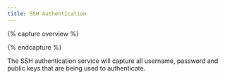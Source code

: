 ```yaml
---
title: SSH Authentication
---
```


{% capture overview %}

{% endcapture %}

The SSH authentication service will capture all username, password and public keys that are being used to authenticate.

